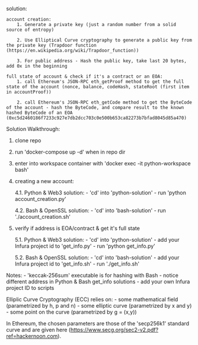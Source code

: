 solution:

    account creation:
        1. Generate a private key (just a random number from a solid source of entropy)

        2. Use Elliptical Curve cryptography to generate a public key from the private key (Trapdoor function (https://en.wikipedia.org/wiki/Trapdoor_function))

        3. For public address - Hash the public key, take last 20 bytes, add 0x in the beginning
    
    full state of account & check if it's a contract or an EOA:
        1. call Ethereum's JSON-RPC eth_getProof method to get the full state of the account (nonce, balance, codeHash, stateRoot (first item in accountProof))

        2. call Ethereum's JSON-RPC eth_getCode method to get the ByteCode of the account - hash the ByteCode, and compare result to the known hashed ByteCode of an EOA (0xc5d2460186f7233c927e7db2dcc703c0e500b653ca82273b7bfad8045d85a470)

Solution Walkthrough:

1. clone repo

2. run 'docker-compose up -d' when in repo dir

3. enter into workspace container with 'docker exec -it python-workspace bash'

4. creating a new account:

    4.1. Python & Web3 solution:
            - 'cd' into 'python-solution'
            - run 'python account_creation.py' 

    4.2. Bash & OpenSSL solution:
            - 'cd' into 'bash-solution'
            - run './account_creation.sh'

5. verify if address is EOA/contract & get it's full state

    5.1. Python & Web3 solution:
            - 'cd' into 'python-solution'
            - add your Infura project id to 'get_info.py'
            - run 'python get_info.py'

    5.2. Bash & OpenSSL solution:
            - 'cd' into 'bash-solution'
            - add your Infura project id to 'get_info.sh'
            - run './get_info.sh'


Notes:
    - 'keccak-256sum' executable is for hashing with Bash
    - notice different address in Python & Bash get_info solutions
    - add your own Infura project ID to scripts


Elliplic Curve Cryptography (ECC) relies on:
    - some mathematical field (parametrized by h, p and n)
    - some elliptic curve (parametrized by x and y)
    - some point on the curve (parametrized by g = (x,y)) 

In Ethereum, the chosen parameters are those of the 'secp256k1' standard curve and are given here (https://www.secg.org/sec2-v2.pdf?ref=hackernoon.com).
